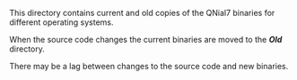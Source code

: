 This directory contains current and old copies of the QNial7
binaries for different operating systems.

When the source code changes the current binaries are moved to the ***Old***
directory.

There may be a lag between changes to the source code and new binaries.

